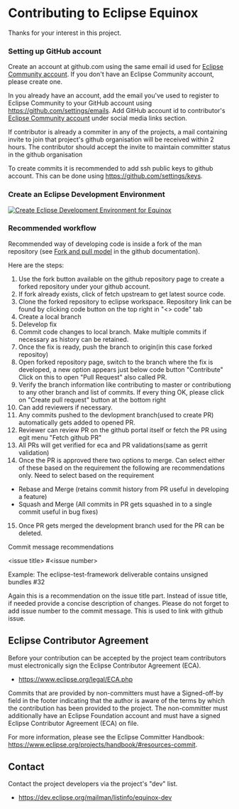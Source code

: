 # Contributing to Eclipse Equinox

Thanks for your interest in this project.

### Setting up GitHub account

Create an account at github.com using the same email id used for [Eclipse Community account](https://accounts.eclipse.org/user). If you don't have an Eclipse Community account, please create one.

In you already have an account, add the email you've used to register to Eclipse Community to your GitHub account using <https://github.com/settings/emails>.
Add GitHub account id to contributor's [Eclipse Community account](https://accounts.eclipse.org/user) under social media links section.

If contributor is already a commiter in any of the projects, a mail containing invite to join 
that project's github organisation will be received within 2 hours. The contributor should accept the invite to maintain committer status in the github organisation

To create commits it is recommended to add ssh public keys to github account. This can be done using <https://github.com/settings/keys>.


### Create an Eclipse Development Environment

[![Create Eclipse Development Environment for Equinox](https://download.eclipse.org/oomph/www/setups/svg/Equinox.svg)](https://www.eclipse.org/setups/installer/?url=https://raw.githubusercontent.com/eclipse-equinox/equinox.framework/master/releng/org.eclipse.equinox.releng/EquinoxConfiguration.setup&show=true "Click to open Eclipse-Installer Auto Launch or drag onto your running installer's title area")

### Recommended workflow

Recommended way of developing code is inside a fork of the man repository (see [Fork and pull model](https://docs.github.com/en/pull-requests/collaborating-with-pull-requests/getting-started/about-collaborative-development-models#fork-and-pull-model) in the github documentation).

Here are the steps:

1. Use the fork button available on the github repository page to create a forked repository under your github account.
2. If fork already exists, click of fetch upstream to get latest source code.
3. Clone the forked repository to eclipse workspace. Repository link can be found by clicking code button on the top right in "<> code" tab
4. Create a local branch
5. Delevelop fix
6. Commit code changes to local branch. Make multiple commits if necessary as history can be retained.
7. Once the fix is ready, push the branch to origin(in this case forked repositoy)
8. Open forked repository page, switch to the branch where the fix is developed, a new option appears just below code button "Contribute" Click on this to open "Pull Request" also called PR.
9. Verify the branch information like contributing to master or contributiong to any other branch and list of commits. If every thing OK, please click on "Create pull request" button at the bottom right
10. Can add reviewers if necessary.
11. Any commits pushed to the devlopment branch(used to create PR) automatically gets added to opened PR.
12. Reviewer can review PR on the github portal itself or fetch the PR using egit menu "Fetch github PR"
13. All PRs will get verified for eca and PR validations(same as gerrit validation)
14. Once the PR is approved there two options to merge. Can select either of these based on the requirement the following are recommendations only. Need to select based on the requirement

  * Rebase and Merge (retains commit history from PR useful in developing a feature)
  * Squash and Merge (All commits in PR gets squashed in to a single commit useful in bug fixes)

15. Once PR gets merged the development branch used for the PR can be deleted.

Commit message recommendations

  \<issue title\> \#\<issue number\>
  
  Example: The eclipse-test-framework deliverable contains unsigned bundles \#32
  
  Again this is a recommendation on the issue title part. Instead of issue title, if needed provide a concise description of changes.
  Please do not forget to add issue number to the commit message. This is used to link with github issue.

## Eclipse Contributor Agreement

Before your contribution can be accepted by the project team contributors must
electronically sign the Eclipse Contributor Agreement (ECA).

* <https://www.eclipse.org/legal/ECA.php>

Commits that are provided by non-committers must have a Signed-off-by field in
the footer indicating that the author is aware of the terms by which the
contribution has been provided to the project. The non-committer must
additionally have an Eclipse Foundation account and must have a signed Eclipse
Contributor Agreement (ECA) on file.

For more information, please see the Eclipse Committer Handbook:
<https://www.eclipse.org/projects/handbook/#resources-commit>.

## Contact

Contact the project developers via the project's "dev" list.

* <https://dev.eclipse.org/mailman/listinfo/equinox-dev>
